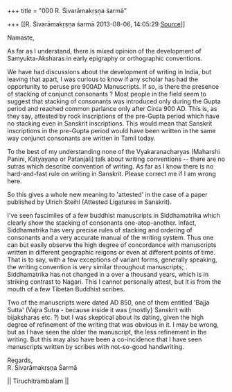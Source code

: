 +++
title = "000 R. Śivarāmakṛṣṇa śarmā"

+++
[[R. Śivarāmakṛṣṇa śarmā	2013-08-06, 14:05:29 [Source](https://groups.google.com/g/samskrita/c/gK3PGry-_60)]]



Namaste,  
  

As far as I understand, there is mixed opinion of the development of Samyukta-Aksharas in early epigraphy or orthographic conventions.  
  

We have had discussions about the development of writing in India, but leaving that apart, I was curious to know if any scholar has had the opportunity to peruse pre 900AD Manuscripts. If so, is there the presence of stacking of conjunct consonants ? Most people in the field seem to suggest that stacking of consonants was introduced only during the Gupta period and reached common parlance only after Circa 900 AD. This is, as they say, attested by rock inscriptions of the pre-Gupta period which have no stacking even in Sanskrit inscriptions. This would mean that Sanskrit inscriptions in the pre-Gupta period would have been written in the same way conjunct consonants are written in Tamil today.  
  
To the best of my understanding none of the Vyakaranacharyas (Maharshi Panini, Katyayana or Patanjali) talk about writing conventions -- there are no sutras which describe convention of writing. As far as I know there is no hard-and-fast rule on writing in Sanskrit. Please correct me if I am wrong here.  
  
So this gives a whole new meaning to 'attested' in the case of a paper published by Ulrich Steihl (Attested Ligatures in Sanskrit).  
  

I've seen fascimiles of a few buddhist manuscripts in Siddhamatrika which clearly show the stacking of consonants one-atop-another. Infact, Siddhamatrika has very precise rules of stacking and ordering of consonants and a very accurate manual of the writing system. Thus one can but easily observe the high degree of concordance with manuscripts written in different geographic reigons or even at different points of time. That is to say, with a few exceptions of variant forms, generally speaking, the writing convention is very similar throughout manuscripts; . Siddhamatrika has not changed in a over a thousand years, which is in striking contrast to Nagari. This I cannot personally attest, but it is from the mouth of a few Tibetan Buddhist scribes.  
  
Two of the manuscripts were dated AD 850, one of them entitled 'Bajja Sutta' (Vajra Sutra - because inside it was {mostly} Sanskrit with bijaksharas etc. ?) but I was skeptical about its dating, given the high degree of refinement of the writing that was obvious in it. I may be wrong, but as I have seen the older the manuscript, the less refinement in the writing. But this may also have been a co-incidence that I have seen manuscripts written by scribes with not-so-good handwriting.  

  

Regards,  
R. Śivarāmakṛṣṇa Śarmā  
  
\|\| Tiruchitrambalam \|\|

